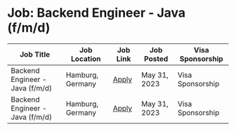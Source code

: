 # Job: Backend Engineer - Java (f/m/d)

| Job Title | Job Location | Job Link | Job Posted | Visa Sponsorship |
| --- | --- | --- | --- | --- |
| Backend Engineer - Java (f/m/d) | Hamburg, Germany | [Apply](https://join.com/companies/container-xchange/8195223-backend-engineer-java-f-m-d) | May 31, 2023 | Visa Sponsorship |
| Backend Engineer - Java (f/m/d) | Hamburg, Germany | [Apply](https://join.com/companies/container-xchange/8195223-backend-engineer-java-f-m-d) | May 31, 2023 | Visa Sponsorship |
